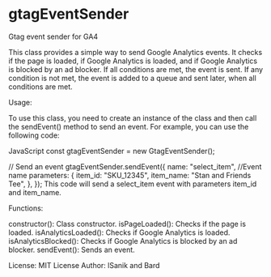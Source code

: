 # gtagEventSender
 Gtag event sender for GA4

This class provides a simple way to send Google Analytics events. It checks if the page is loaded, if Google Analytics is loaded, and if Google Analytics is blocked by an ad blocker. If all conditions are met, the event is sent. If any condition is not met, the event is added to a queue and sent later, when all conditions are met.

Usage:

To use this class, you need to create an instance of the class and then call the sendEvent() method to send an event. For example, you can use the following code:

JavaScript
const gtagEventSender = new GtagEventSender();

// Send an event
gtagEventSender.sendEvent({
  name: "select_item", //Event name
  parameters: {
    item_id: "SKU_12345",
    item_name: "Stan and Friends Tee",
  },
});
This code will send a select_item event with parameters item_id and item_name.

Functions:

constructor(): Class constructor.
isPageLoaded(): Checks if the page is loaded.
isAnalyticsLoaded(): Checks if Google Analytics is loaded.
isAnalyticsBlocked(): Checks if Google Analytics is blocked by an ad blocker.
sendEvent(): Sends an event.

License:
MIT License
Author: lSanik and Bard
